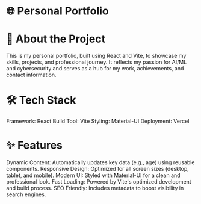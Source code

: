 # 🌐 Personal Portfolio

# 🚀 About the Project

This is my personal portfolio, built using React and Vite, to showcase my skills, projects, and professional journey. It reflects my passion for AI/ML and cybersecurity and serves as a hub for my work, achievements, and contact information.

# 🛠️ Tech Stack

Framework: React
Build Tool: Vite
Styling: Material-UI
Deployment: Vercel 

# ✨ Features

Dynamic Content: Automatically updates key data (e.g., age) using reusable components.
Responsive Design: Optimized for all screen sizes (desktop, tablet, and mobile).
Modern UI: Styled with Material-UI for a clean and professional look.
Fast Loading: Powered by Vite's optimized development and build process.
SEO Friendly: Includes metadata to boost visibility in search engines.



